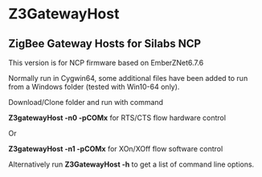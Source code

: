 # Z3GatewayHost
##  ZigBee Gateway Hosts for Silabs NCP

This version is for NCP firmware based on EmberZNet6.7.6

Normally run in Cygwin64, some additional files have been added to run from a Windows folder (tested with Win10-64 only). 

Download/Clone folder and run with command

__Z3gatewayHost -n0 -pCOMx__ for RTS/CTS flow hardware control

Or

__Z3gatewayHost -n1 -pCOMx__ for XOn/XOff flow software control

Alternatively run 
__Z3GatewayHost -h__ to get a list of command line options.
